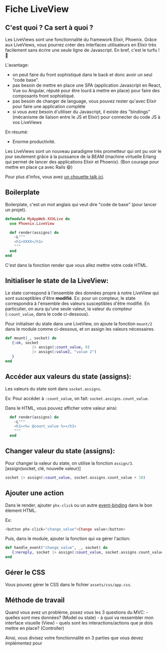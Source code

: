 # Fiche LiveView

## C'est quoi ? Ca sert à quoi ?

Les LiveViews sont une fonctionnalité du framework Elixir, Phoenix. Grâce aux LiveViews, vous pourrez créer des interfaces utilisateurs en Elixir très facilement sans écrire une seule ligne de Javascript. En bref, c'est le turfu ! 🚀

L'avantage:

- on peut faire du front sophistiqué dans le back et donc avoir un seul "code base".
- pas besoin de mettre en place une SPA (application Javascript en React, Vue ou Angular, réputé pour être lourd à mettre en place) pour faire des composants front sophistiqué.
- pas besoin de changer de language, vous pouvez rester qu'avec Elixir pour faire une application complète
- si vous avez besoin d'utiliser du Javascript, il existe des "bindings" (mécanisme de liaison entre le JS et Elixir) pour connecter du code JS à vos LiveViews

En résumé:

- Enorme productivité.

Les LiveViews sont un nouveau paradigme très prometteur qui ont pu voir le jour seulement grâce à la puissance de la BEAM (machine virtuelle Erlang qui permet de lancer des applications Elixir et Phoenix). (Bon courage pour mettre en place ça avec Rails 😄)

Pour plus d'infos, vous avez [un chouette talk ici](https://www.youtube.com/watch?v=8xJzHq8ru0M).

## Boilerplate

Boilerplate, c'est un mot anglais qui veut dire "code de base" (pour lancer un projet).

```elixir
defmodule MyAppWeb.XXXLive do
  use Phoenix.LiveView

  def render(assigns) do
    ~L"""
    <h1>XXXX</h1>
    """
  end
end
```

C'est dans la fonction render que vous allez mettre votre code HTML.

## Initialiser le state de la LiveView:

Le state correspond à l'ensemble des données propre à notre LiveView qui sont susceptibles d'être **modifié**.
Ex: pour un compteur, le state correspondra à l'ensemble des valeurs susceptibles d'être modifié. En particulier, on aura qu'une seule valeur, la valeur du compteur (`:count_value`, dans le code ci-dessous).

Pour initialiser du state dans une LiveView, on ajoute la fonction `mount/2` dans le module comme ci-dessous, et on assign les valeurs nécessaires.

```elixir
def mount(_, socket) do
   {:ok, socket
            |> assign(:count_value, 0)
            |> assign(:value2, "value 2")
   }
end
```

## Accéder aux valeurs du state (assigns):

Les valeurs du state sont dans `socket.assigns`.

Ex: Pour accéder à `:count_value`, on fait: `socket.assigns.count_value`.

Dans le HTML, vous pouvez afficher votre valeur ainsi:

```elixir
  def render(assigns) do
    ~L"""
    <h1><%= @count_value %></h1>
    """
  end
```

## Changer valeur du state (assigns):

Pour changer la valeur du state, on utilise la fonction `assign/3`. [assign(socket, clé, nouvelle valeur)]

```elixir
socket |> assign(:count_value, socket.assigns.count_value + 10)
```

## Ajouter une action

Dans le render, ajouter `phx-click` ou un autre [event-binding](https://hexdocs.pm/phoenix_live_view/Phoenix.LiveView.html#module-bindings) dans le bon élement HTML.

Ex:

```elixir
<button phx-click="change_value">Change value</button>
```

Puis, dans le module, ajouter la fonction qui va gérer l'action:

```elixir
def handle_event("change_value", _, socket) do
   {:noreply, socket |> assign(:count_value, socket.assigns.count_value + 10)}
end
```

## Gérer le CSS

Vous pouvez gérer le CSS dans le fichier `assets/css/app.css`.

## Méthode de travail

Quand vous avez un problème, posez vous les 3 questions du MVC: - quelles sont mes données? (Model ou state) - à quoi va ressembler mon interface visuelle (View) - quels sont les interactions/actions que je dois mettre en place? (Controller)

Ainsi, vous divisez votre fonctionnalité en 3 parties que vous devez implémentez pour

